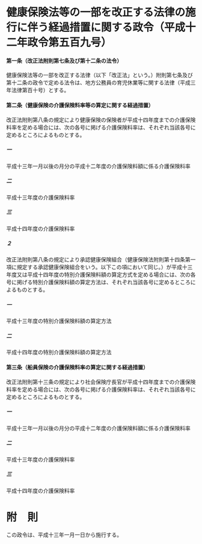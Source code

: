 # 健康保険法等の一部を改正する法律の施行に伴う経過措置に関する政令（平成十二年政令第五百九号）
#### 第一条（改正法附則第七条及び第十二条の法令）
健康保険法等の一部を改正する法律（以下「改正法」という。）附則第七条及び第十二条の政令で定める法令は、地方公務員の育児休業等に関する法律（平成三年法律第百十号）とする。
#### 第二条（健康保険の介護保険料率等の算定に関する経過措置）
改正法附則第八条の規定により健康保険の保険者が平成十四年度までの介護保険料率を定める場合には、次の各号に掲げる介護保険料率は、それぞれ当該各号に定めるところによるものとする。
##### 一
平成十三年一月以後の月分の平成十二年度の介護保険料額に係る介護保険料率
##### 二
平成十三年度の介護保険料率
##### 三
平成十四年度の介護保険料率
##### ２
改正法附則第八条の規定により承認健康保険組合（健康保険法附則第十四条第一項に規定する承認健康保険組合をいう。以下この項において同じ。）が平成十三年度又は平成十四年度の特別介護保険料額の算定方式を定める場合には、次の各号に掲げる特別介護保険料額の算定方法は、それぞれ当該各号に定めるところによるものとする。
##### 一
平成十三年度の特別介護保険料額の算定方法
##### 二
平成十四年度の特別介護保険料額の算定方法
#### 第三条（船員保険の介護保険料率の算定に関する経過措置）
改正法附則第十三条の規定により社会保険庁長官が平成十四年度までの介護保険料率を定める場合には、次の各号に掲げる介護保険料率は、それぞれ当該各号に定めるところによるものとする。
##### 一
平成十三年一月以後の月分の平成十二年度の介護保険料額に係る介護保険料率
##### 二
平成十三年度の介護保険料率
##### 三
平成十四年度の介護保険料率
# 附　則
この政令は、平成十三年一月一日から施行する。
